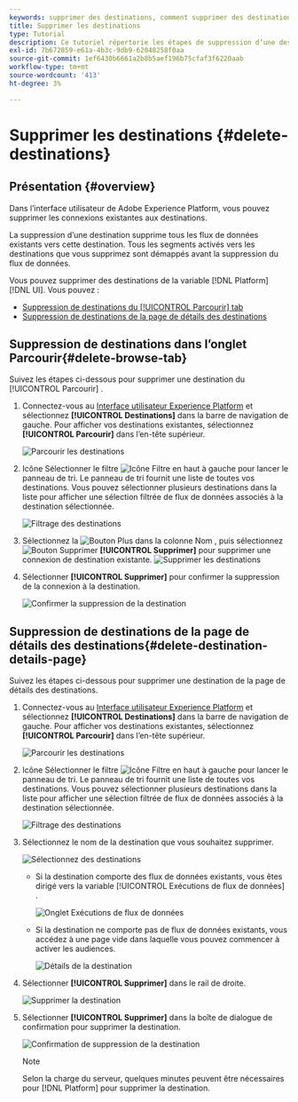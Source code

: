 ```yaml
---
keywords: supprimer des destinations, comment supprimer des destinations, supprimer des destinations
title: Supprimer les destinations
type: Tutorial
description: Ce tutoriel répertorie les étapes de suppression d’une destination existante dans l’interface utilisateur de Adobe Experience Platform.
exl-id: 7b672859-e61a-4b3c-9db9-62048258f0aa
source-git-commit: 1ef6430b6661a2b8b5aef196b75cfaf3f6220aab
workflow-type: tm+mt
source-wordcount: '413'
ht-degree: 3%

---
```


# Supprimer les destinations {#delete-destinations}

## Présentation {#overview}

Dans l’interface utilisateur de Adobe Experience Platform, vous pouvez supprimer les connexions existantes aux destinations.

La suppression d’une destination supprime tous les flux de données existants vers cette destination. Tous les segments activés vers les destinations que vous supprimez sont démappés avant la suppression du flux de données.

Vous pouvez supprimer des destinations de la variable [!DNL Platform] [!DNL UI]. Vous pouvez :

* [Suppression de destinations du [!UICONTROL Parcourir] tab](#delete-browse-tab)
* [Suppression de destinations de la page de détails des destinations](#delete-destination-details-page)

## Suppression de destinations dans l’onglet Parcourir{#delete-browse-tab}

Suivez les étapes ci-dessous pour supprimer une destination du [!UICONTROL Parcourir] .

1. Connectez-vous au [Interface utilisateur Experience Platform](https://platform.adobe.com/) et sélectionnez **[!UICONTROL Destinations]** dans la barre de navigation de gauche. Pour afficher vos destinations existantes, sélectionnez **[!UICONTROL Parcourir]** dans l’en-tête supérieur.

   ![Parcourir les destinations](../assets/ui/delete-destinations/browse-destinations.png)

2. Icône Sélectionner le filtre ![Icône Filtre](../assets/ui/delete-destinations/filter.png) en haut à gauche pour lancer le panneau de tri. Le panneau de tri fournit une liste de toutes vos destinations. Vous pouvez sélectionner plusieurs destinations dans la liste pour afficher une sélection filtrée de flux de données associés à la destination sélectionnée.

   ![Filtrage des destinations](../assets/ui/delete-destinations/filter-destinations.png)

3. Sélectionnez la ![Bouton Plus](../assets/ui/delete-destinations/more-icon.png) dans la colonne Nom , puis sélectionnez ![Bouton Supprimer](../assets/ui/delete-destinations/delete-icon.png) **[!UICONTROL Supprimer]** pour supprimer une connexion de destination existante.
   ![Supprimer les destinations](../assets/ui/delete-destinations/delete-destinations.png)

4. Sélectionner **[!UICONTROL Supprimer]** pour confirmer la suppression de la connexion à la destination.

   ![Confirmer la suppression de la destination](../assets/ui/delete-destinations/delete-destinations-confirm.png)

## Suppression de destinations de la page de détails des destinations{#delete-destination-details-page}

Suivez les étapes ci-dessous pour supprimer une destination de la page de détails des destinations.

1. Connectez-vous au [Interface utilisateur Experience Platform](https://platform.adobe.com/) et sélectionnez **[!UICONTROL Destinations]** dans la barre de navigation de gauche. Pour afficher vos destinations existantes, sélectionnez **[!UICONTROL Parcourir]** dans l’en-tête supérieur.

   ![Parcourir les destinations](../assets/ui/delete-destinations/browse-destinations.png)

2. Icône Sélectionner le filtre ![Icône Filtre](../assets/ui/delete-destinations/filter.png) en haut à gauche pour lancer le panneau de tri. Le panneau de tri fournit une liste de toutes vos destinations. Vous pouvez sélectionner plusieurs destinations dans la liste pour afficher une sélection filtrée de flux de données associés à la destination sélectionnée.

   ![Filtrage des destinations](../assets/ui/delete-destinations/filter-destinations.png)

3. Sélectionnez le nom de la destination que vous souhaitez supprimer.

   ![Sélectionnez des destinations](../assets/ui/delete-destinations/delete-destination-select.png)

   * Si la destination comporte des flux de données existants, vous êtes dirigé vers la variable [!UICONTROL Exécutions de flux de données] .

      ![Onglet Exécutions de flux de données](../assets/ui/delete-destinations/destination-details-dataflows.png)

   * Si la destination ne comporte pas de flux de données existants, vous accédez à une page vide dans laquelle vous pouvez commencer à activer les audiences.

      ![Détails de la destination](../assets/ui/delete-destinations/destination-details-empty.png)

4. Sélectionner **[!UICONTROL Supprimer]** dans le rail de droite.

   ![Supprimer la destination](../assets/ui/delete-destinations/delete-destinations-button.png)

5. Sélectionner **[!UICONTROL Supprimer]** dans la boîte de dialogue de confirmation pour supprimer la destination.

   ![Confirmation de suppression de la destination](..//assets/ui/delete-destinations/delete-destinations-delete.png)

   >[!NOTE]
   >
   >Selon la charge du serveur, quelques minutes peuvent être nécessaires pour [!DNL Platform] pour supprimer la destination.

